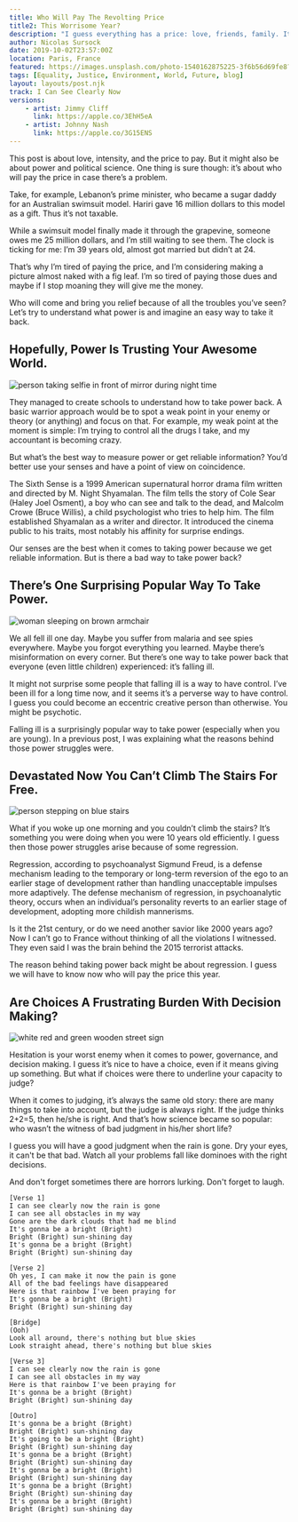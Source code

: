 ```yaml
---
title: Who Will Pay The Revolting Price 
title2: This Worrisome Year?
description: "I guess everything has a price: love, friends, family. It's such a shame it's not very clear how much it will cost. You need the drug clarity."
author: Nicolas Sursock
date: 2019-10-02T23:57:00Z
location: Paris, France
featured: https://images.unsplash.com/photo-1540162875225-3f6b56d69fe8?ixlib=rb-4.0.3&ixid=MnwxMjA3fDB8MHxwaG90by1wYWdlfHx8fGVufDB8fHx8&auto=format&fit=crop
tags: [Equality, Justice, Environment, World, Future, blog]
layout: layouts/post.njk
track: I Can See Clearly Now
versions:
    - artist: Jimmy Cliff
      link: https://apple.co/3EhH5eA
    - artist: Johnny Nash
      link: https://apple.co/3G15ENS
---
```


This post is about love, intensity, and the price to pay. But it might also be about power and political science. One thing is sure though: it’s about who will pay the price in case there’s a problem.

Take, for example, Lebanon’s prime minister, who became a sugar daddy for an Australian swimsuit model. Hariri gave 16 million dollars to this model as a gift. Thus it’s not taxable.

While a swimsuit model finally made it through the grapevine, someone owes me 25 million dollars, and I’m still waiting to see them. The clock is ticking for me: I’m 39 years old, almost got married but didn’t at 24.

That’s why I’m tired of paying the price, and I’m considering making a picture almost naked with a fig leaf. I’m so tired of paying those dues and maybe if I stop moaning they will give me the money.

Who will come and bring you relief because of all the troubles you’ve seen? Let’s try to understand what power is and imagine an easy way to take it back.

## Hopefully, Power Is Trusting Your Awesome World.

<aside class="md:-mr-56 md:float-right w-full md:w-2/3 md:px-8">
  <img x-intersect.once.ratio-0="$el.src = $el.dataset.src" class="rounded-lg" alt="person taking selfie in front of mirror during night time" data-src="https://images.unsplash.com/photo-1518709911915-712d5fd04677?ixlib=rb-4.0.3&ixid=MnwxMjA3fDB8MHxwaG90by1wYWdlfHx8fGVufDB8fHx8&auto=format&fit=crop&q=80&w=800&h=600">
</aside>

They managed to create schools to understand how to take power back. A basic warrior approach would be to spot a weak point in your enemy or theory (or anything) and focus on that. For example, my weak point at the moment is simple: I’m trying to control all the drugs I take, and my accountant is becoming crazy.

But what’s the best way to measure power or get reliable information? You’d better use your senses and have a point of view on coincidence.

The Sixth Sense is a 1999 American supernatural horror drama film written and directed by M. Night Shyamalan. The film tells the story of Cole Sear (Haley Joel Osment), a boy who can see and talk to the dead, and Malcolm Crowe (Bruce Willis), a child psychologist who tries to help him. The film established Shyamalan as a writer and director. It introduced the cinema public to his traits, most notably his affinity for surprise endings.

Our senses are the best when it comes to taking power because we get reliable information. But is there a bad way to take power back?

## There’s One Surprising Popular Way To Take Power.

<aside class="md:-ml-56 md:float-left w-full md:w-2/3 md:px-8">
  <img x-intersect.once.ratio-0="$el.src = $el.dataset.src" class="rounded-lg" alt="woman sleeping on brown armchair" data-src="https://images.unsplash.com/photo-1535365751156-45e3b6060cc8?ixlib=rb-4.0.3&ixid=MnwxMjA3fDB8MHxwaG90by1wYWdlfHx8fGVufDB8fHx8&auto=format&fit=crop&q=80&w=800&h=600">
</aside>

We all fell ill one day. Maybe you suffer from malaria and see spies everywhere. Maybe you forgot everything you learned. Maybe there’s misinformation on every corner. But there’s one way to take power back that everyone (even little children) experienced: it’s falling ill.

It might not surprise some people that falling ill is a way to have control. I’ve been ill for a long time now, and it seems it’s a perverse way to have control. I guess you could become an eccentric creative person than otherwise. You might be psychotic.

Falling ill is a surprisingly popular way to take power (especially when you are young). In a previous post, I was explaining what the reasons behind those power struggles were.

## Devastated Now You Can’t Climb The Stairs For Free.

<aside class="md:-mr-56 md:float-right w-full md:w-2/3 md:px-8">
  <img x-intersect.once.ratio-0="$el.src = $el.dataset.src" class="rounded-lg" alt="person stepping on blue stairs" data-src="https://images.unsplash.com/photo-1448387473223-5c37445527e7?ixlib=rb-4.0.3&ixid=MnwxMjA3fDB8MHxwaG90by1wYWdlfHx8fGVufDB8fHx8&auto=format&fit=crop&q=80&w=800&h=600">
</aside>

What if you woke up one morning and you couldn’t climb the stairs? It’s something you were doing when you were 10 years old efficiently. I guess then those power struggles arise because of some regression.

Regression, according to psychoanalyst Sigmund Freud, is a defense mechanism leading to the temporary or long-term reversion of the ego to an earlier stage of development rather than handling unacceptable impulses more adaptively. The defense mechanism of regression, in psychoanalytic theory, occurs when an individual’s personality reverts to an earlier stage of development, adopting more childish mannerisms.

Is it the 21st century, or do we need another savior like 2000 years ago? Now I can’t go to France without thinking of all the violations I witnessed. They even said I was the brain behind the 2015 terrorist attacks.

The reason behind taking power back might be about regression. I guess we will have to know now who will pay the price this year.

## Are Choices A Frustrating Burden With Decision Making?

<aside class="md:-ml-56 md:float-left w-full md:w-2/3 md:px-8">
  <img x-intersect.once.ratio-0="$el.src = $el.dataset.src" class="rounded-lg" alt="white red and green wooden street sign" data-src="https://images.unsplash.com/photo-1600074169098-16a54d791d0d?ixlib=rb-4.0.3&ixid=MnwxMjA3fDB8MHxwaG90by1wYWdlfHx8fGVufDB8fHx8&auto=format&fit=crop&q=80&w=800&h=600">
</aside>

Hesitation is your worst enemy when it comes to power, governance, and decision making. I guess it’s nice to have a choice, even if it means giving up something. But what if choices were there to underline your capacity to judge?

When it comes to judging, it’s always the same old story: there are many things to take into account, but the judge is always right. If the judge thinks 2+2=5, then he/she is right. And that’s how science became so popular: who wasn’t the witness of bad judgment in his/her short life?

I guess you will have a good judgment when the rain is gone. Dry your eyes, it can't be that bad. Watch all your problems fall like dominoes with the right decisions. 

And don't forget sometimes there are horrors lurking. Don't forget to laugh.

```
[Verse 1]
I can see clearly now the rain is gone
I can see all obstacles in my way
Gone are the dark clouds that had me blind
It's gonna be a bright (Bright)
Bright (Bright) sun-shining day
It's gonna be a bright (Bright)
Bright (Bright) sun-shining day

[Verse 2]
Oh yes, I can make it now the pain is gone
All of the bad feelings have disappeared
Here is that rainbow I've been praying for
It's gonna be a bright (Bright)
Bright (Bright) sun-shining day

[Bridge]
(Ooh)
Look all around, there's nothing but blue skies
Look straight ahead, there's nothing but blue skies

[Verse 3]
I can see clearly now the rain is gone
I can see all obstacles in my way
Here is that rainbow I've been praying for
It's gonna be a bright (Bright)
Bright (Bright) sun-shining day

[Outro]
It's gonna be a bright (Bright)
Bright (Bright) sun-shining day
It's going to be a bright (Bright)
Bright (Bright) sun-shining day
It's gonna be a bright (Bright)
Bright (Bright) sun-shining day
It's gonna be a bright (Bright)
Bright (Bright) sun-shining day
It's gonna be a bright (Bright)
Bright (Bright) sun-shining day
It's gonna be a bright (Bright)
Bright (Bright) sun-shining day
```
